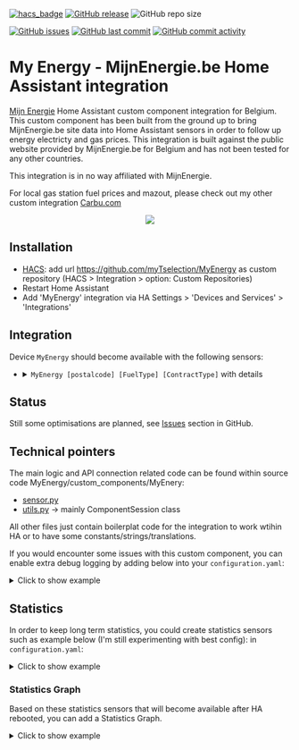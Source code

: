[![hacs_badge](https://img.shields.io/badge/HACS-Custom-41BDF5.svg)](https://github.com/hacs/integration)
[![GitHub release](https://img.shields.io/github/release/myTselection/MyEnergy.svg)](https://github.com/myTselection/MyEnergy/releases)
![GitHub repo size](https://img.shields.io/github/repo-size/myTselection/MyEnergy.svg)

[![GitHub issues](https://img.shields.io/github/issues/myTselection/MyEnergy.svg)](https://github.com/myTselection/MyEnergy/issues)
[![GitHub last commit](https://img.shields.io/github/last-commit/myTselection/MyEnergy.svg)](https://github.com/myTselection/MyEnergy/commits/master)
[![GitHub commit activity](https://img.shields.io/github/commit-activity/m/myTselection/MyEnergy.svg)](https://github.com/myTselection/MyEnergy/graphs/commit-activity)

# My Energy - MijnEnergie.be Home Assistant integration
[Mijn Energie](https://www.mijnenergie.be/) Home Assistant custom component integration for Belgium. This custom component has been built from the ground up to bring MijnEnergie.be site data into Home Assistant sensors in order to follow up energy electricty and gas prices. This integration is built against the public website provided by MijnEnergie.be for Belgium and has not been tested for any other countries.

This integration is in no way affiliated with MijnEnergie.

For local gas station fuel prices and mazout, please check out my other custom integration [Carbu.com](https://github.com/myTselection/Carbu_com)

<p align="center"><img src="https://raw.githubusercontent.com/myTselection/MyEnergy/master/icon.png"/></p>


## Installation
- [HACS](https://hacs.xyz/): add url https://github.com/myTselection/MyEnergy as custom repository (HACS > Integration > option: Custom Repositories)
- Restart Home Assistant
- Add 'MyEnergy' integration via HA Settings > 'Devices and Services' > 'Integrations'



## Integration
Device `MyEnergy` should become available with the following sensors:
- <details><summary><code>MyEnergy [postalcode] [FuelType] [ContractType]</code> with details </summary>


	| Attribute | Description |
	| --------- | ----------- |
	| State     | cost in € per kWh  |
	| Last update   | Timestamp of last data refresh, throttled to limit data fetch to 1h |
	| Postalcode    | Postalcode used to retrieve the prices |
	| Fuel type     | Fuel type (Electricity or Gas) used to retrieve the prices |
	| Contract type | Contract type (Fixed or Variable) used to retrieve the prices |
	| Url           | Full url that was used to retrieve the data, throught this url, full details can be seen and contract can be requested |
 	| Provider Name | Name of the provider of the cheapest subscription for which a match was found |
	| Contract Name | Name of the cheapest subscription for which a match was found |
	| Energycost    | Energycost (provider dependent part of subscription cost) of the cheapest subscription for which a match was found |
	| Netrate       | Netrate  (fixed part of subscription cost) of the cheapest subscription for which a match was found |
	| Promo         | Promo (provider dependent promotion, part of subscription cost) of the cheapest subscription for which a match was found |
	| Total price per year    | Total price per year of the cheapest subscription for which a match was found |
	| Total kWh per year      | Total kWh per year on wich the lookup is based (total combination of day/night/... consumptions) |
	
</details>

## Status
Still some optimisations are planned, see [Issues](https://github.com/myTselection/MyEnergy/issues) section in GitHub.

## Technical pointers
The main logic and API connection related code can be found within source code MyEnergy/custom_components/MyEnery:
- [sensor.py](https://github.com/myTselection/MyEnergy/blob/master/custom_components/myenergy/sensor.py)
- [utils.py](https://github.com/myTselection/MyEnergy/blob/master/custom_components/myenergy/utils.py) -> mainly ComponentSession class

All other files just contain boilerplat code for the integration to work wtihin HA or to have some constants/strings/translations.

If you would encounter some issues with this custom component, you can enable extra debug logging by adding below into your `configuration.yaml`:
<details><summary>Click to show example</summary>
	
```
logger:
  default: info
  logs:
     custom_components.myenergy: debug
```
</details>

## Statistics
In order to keep long term statistics, you could create statistics sensors such as example below (I'm still experimenting with best config):
in `configuration.yaml`:
<details><summary>Click to show example</summary>
	
```
sensor: 
  - platform: statistics
    name: "MyEnergy Electricity Fixed statistics"
    entity_id: sensor.myenergy_[postalcode]_electricty_fixed
    state_characteristic: average_linear
    sampling_size: 20
    max_age:
      hours: 24
  - platform: statistics
    name: "MyEnergy Electricity Variable statistics"
    entity_id: sensor.myenergy_[postalcode]_electricty_variable
    state_characteristic: average_linear
    sampling_size: 20
    max_age:
      hours: 24
  - platform: statistics
    name: "MyEnergy Gas Fixed statistics"
    entity_id: sensor.myenergy_[postalcode]_gas_fixed
    state_characteristic: average_linear
    sampling_size: 20
    max_age:
      hours: 24
  - platform: statistics
    name: "MyEnergy Gas Variable statistics"
    entity_id: sensor.myenergy_[postalcode]_gas_variable
    state_characteristic: average_linear
    sampling_size: 20
    max_age:
      hours: 24
```
</details>

### Statistics Graph
Based on these statistics sensors that will become available after HA rebooted, you can add a Statistics Graph.
<details><summary>Click to show example</summary>


Dashboard:
```
      - chart_type: line
        period: month
        type: statistics-graph
        entities:
          - sensor.myenergy_electricity_fixed_statistics
          - sensor.myenergy_electricity_variable_statistics
          - sensor.myenergy_gas_fixed_statistics
          - sensor.myenergy_gas_variable_statistics
        stat_types:
          - mean
          - min
          - max
        title: Mijn Energie
```
</details>
